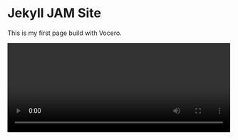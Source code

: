 # Jekyll JAM Site
This is my first page build with Vocero.

<Video
  url="https://archive.org/download/mairimashita-iruma-kun-3rd-season-episode/Mairimashita%21%20Iruma-kun%203rd%20Season%20Episode%207%20-%20AnimeDao.mp4"
  width="500"
  height="200"
/>
